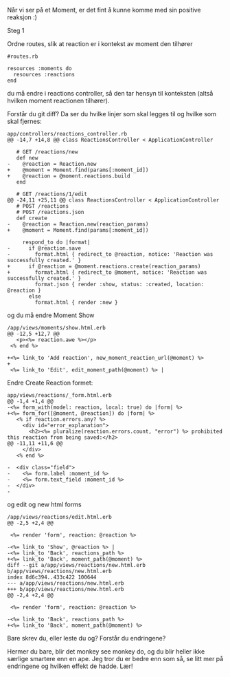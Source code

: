 

 Når vi ser på et Moment, er det fint å kunne komme med sin positive reaksjon :)
 
 Steg 1
 
 Ordne routes, slik at reaction er i kontekst av moment den tilhører
 
    #routes.rb
    
    resources :moments do
      resources :reactions
    end

du må endre i reactions controller, så den tar hensyn til konteksten (altså hvilken moment reactionen tilhører).

Forstår du git diff? Da ser du hvilke linjer som skal legges til og hvilke som skal fjernes:

    app/controllers/reactions_controller.rb
    @@ -14,7 +14,8 @@ class ReactionsController < ApplicationController

       # GET /reactions/new
       def new
    -    @reaction = Reaction.new
    +    @moment = Moment.find(params[:moment_id])
    +    @reaction = @moment.reactions.build
       end

       # GET /reactions/1/edit
    @@ -24,11 +25,11 @@ class ReactionsController < ApplicationController
       # POST /reactions
       # POST /reactions.json
       def create
    -    @reaction = Reaction.new(reaction_params)
    +    @moment = Moment.find(params[:moment_id])

         respond_to do |format|
    -      if @reaction.save
    -        format.html { redirect_to @reaction, notice: 'Reaction was successfully created.' }
    +      if @reaction = @moment.reactions.create(reaction_params)
    +        format.html { redirect_to @moment, notice: 'Reaction was successfully created.' }
             format.json { render :show, status: :created, location: @reaction }
           else
             format.html { render :new }

og du må endre Moment Show

    /app/views/moments/show.html.erb
    @@ -12,5 +12,7 @@
       <p><%= reaction.awe %></p>
     <% end %>

    +<%= link_to 'Add reaction', new_moment_reaction_url(@moment) %>
    +
     <%= link_to 'Edit', edit_moment_path(@moment) %> |


Endre Create Reaction formet:

    app/views/reactions/_form.html.erb
    @@ -1,4 +1,4 @@
    -<%= form_with(model: reaction, local: true) do |form| %>
    +<%= form_for([@moment, @reaction]) do |form| %>
       <% if reaction.errors.any? %>
         <div id="error_explanation">
           <h2><%= pluralize(reaction.errors.count, "error") %> prohibited this reaction from being saved:</h2>
    @@ -11,11 +11,6 @@
         </div>
       <% end %>

    -  <div class="field">
    -    <%= form.label :moment_id %>
    -    <%= form.text_field :moment_id %>
    -  </div>
    -

og edit og new html forms

    /app/views/reactions/edit.html.erb
    @@ -2,5 +2,4 @@

     <%= render 'form', reaction: @reaction %>

    -<%= link_to 'Show', @reaction %> |
    -<%= link_to 'Back', reactions_path %>
    +<%= link_to 'Back', moment_path(@moment) %>
    diff --git a/app/views/reactions/new.html.erb b/app/views/reactions/new.html.erb
    index 8d6c394..433c422 100644
    --- a/app/views/reactions/new.html.erb
    +++ b/app/views/reactions/new.html.erb
    @@ -2,4 +2,4 @@

     <%= render 'form', reaction: @reaction %>

    -<%= link_to 'Back', reactions_path %>
    +<%= link_to 'Back', moment_path(@moment) %>

Bare skrev du, eller leste du og? Forstår du endringene? 

Hermer du bare, blir det monkey see monkey do, og du blir heller ikke særlige smartere enn en ape. Jeg tror du er bedre enn som så, se litt mer på endringene og hvilken effekt de hadde. Lær!

